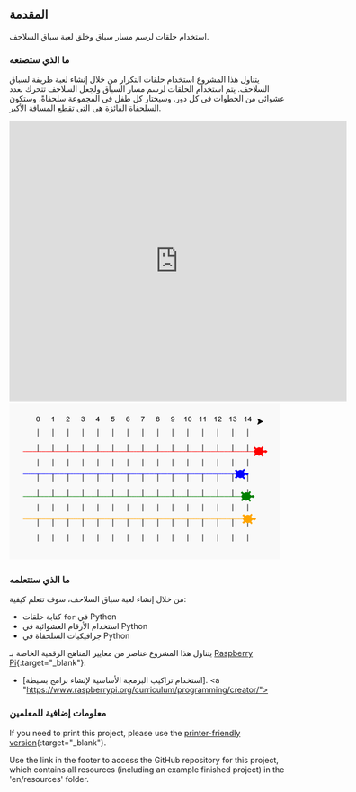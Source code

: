 ## المقدمة

استخدام حلقات لرسم مسار سباق وخلق لعبة سباق السلاحف.

### ما الذي ستصنعه

يتناول هذا المشروع استخدام حلقات التكرار من خلال إنشاء لعبة طريفة لسباق السلاحف. يتم استخدام الحلقات لرسم مسار السباق ولجعل السلاحف تتحرك بعدد عشوائي من الخطوات في كل دور. وسيختار كل طفل في المجموعة سلحفاةً، وستكون السلحفاة الفائزة هي التي تقطع المسافة الأكبر.

<div class="trinket">
  <iframe src="https://trinket.io/embed/python/9339862606?outputOnly=true&start=result" width="600" height="500" frameborder="0" marginwidth="0" marginheight="0" allowfullscreen>
  </iframe>
  <img src="images/race-finished.png">
</div>

### ما الذي ستتعلمه

من خلال إنشاء لعبة سباق السلاحف، سوف تتعلم كيفية:

+ كتابة حلقات `for` في Python
+ استخدام الأرقام العشوائية في Python
+ جرافيكيات السلحفاة في Python

يتناول هذا المشروع عناصر من معايير المناهج الرقمية الخاصة بـ [Raspberry Pi](http://rpf.io/curriculum){:target="_blank"}:

+ [استخدام تراكيب البرمجة الأساسية لإنشاء برامج بسيطة]. <a "https://www.raspberrypi.org/curriculum/programming/creator/">

### معلومات إضافية للمعلمين

If you need to print this project, please use the [printer-friendly version](https://projects.raspberrypi.org/en/projects/turtle-race/print){:target="_blank"}.

Use the link in the footer to access the GitHub repository for this project, which contains all resources (including an example finished project) in the 'en/resources' folder.